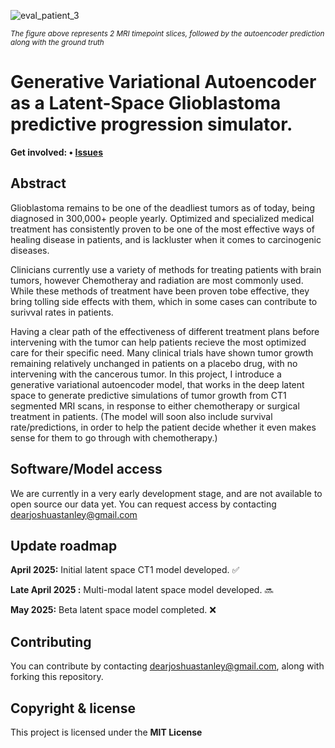 ![eval_patient_3](https://github.com/user-attachments/assets/67302390-1af3-4048-8c8a-8322eafb322f)

<sup><i>The figure above represents 2 MRI timepoint slices, followed by the autoencoder prediction along with the ground truth</i></sup>

# Generative Variational Autoencoder as a Latent-Space Glioblastoma predictive progression simulator.

<b>Get
involved: • [Issues](https://github.com/jss1118/Generative-VAE-Glioblastoma-Simulator/issues)</b>

## Abstract

Glioblastoma remains to be one of the deadliest tumors as of today, being diagnosed in 300,000+ people yearly. 
Optimized and specialized medical treatment has consistently proven to be one of the most effective ways of healing disease in patients, 
and is lackluster when it comes to carcinogenic diseases. 

Clinicians currently use a variety of methods for treating patients with brain tumors, 
however Chemotheray and radiation are most commonly used. While these methods of treatment have been proven tobe effective, they bring tolling 
side effects with them, which in some cases can contribute to surivval rates in patients. 

Having a clear path of the effectiveness of different treatment plans before intervening with the tumor can help patients recieve the most optimized care for their specific need. 
Many clinical trials have shown tumor growth remaining relatively unchanged in patients on a placebo drug, with no intervening with the cancerous tumor. In this project, I introduce a generative
variational autoencoder model, that works in the deep latent space to generate predictive simulations of tumor growth from CT1 segmented MRI scans, in response to either chemotherapy or 
surgical treatment in patients. (The model will soon also include survival rate/predictions, in order to help the patient decide whether it even makes sense for them to go through with chemotherapy.) 

## Software/Model access

We are currently in a very early development stage, and are not available to open source our data yet. You can request access by contacting dearjoshuastanley@gmail.com


## Update roadmap

**April 2025:** Initial latent space CT1 model developed. ✅

**Late April 2025 :** Multi-modal latent space model developed. 🔜

**May 2025:** Beta latent space model completed. ❌


## Contributing

You can contribute by contacting dearjoshuastanley@gmail.com, along with forking this repository.


## Copyright & license

This project is licensed under the **MIT License**








